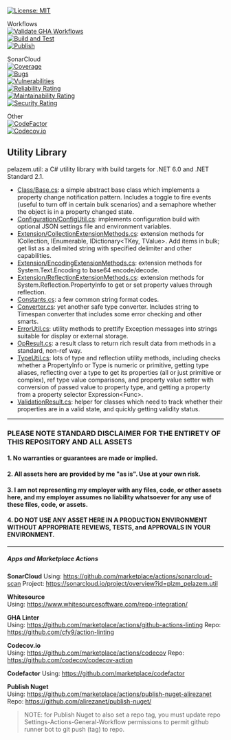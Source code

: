 [![License: MIT](https://img.shields.io/badge/License-MIT-brightgreen.svg)](https://github.com/plzm/pelazem.util/blob/main/LICENSE)  

Workflows  
[![Validate GHA Workflows](https://github.com/plzm/pelazem.util/actions/workflows/validate-workflows.yml/badge.svg)](https://github.com/plzm/pelazem.util/actions/workflows/validate-workflows.yml)  
[![Build and Test](https://github.com/plzm/pelazem.util/actions/workflows/build-test.yml/badge.svg)](https://github.com/plzm/pelazem.util/actions/workflows/build-test.yml)  
[![Publish](https://github.com/plzm/pelazem.util/actions/workflows/publish.yml/badge.svg)](https://github.com/plzm/pelazem.util/actions/workflows/publish.yml)  

SonarCloud  
[![Coverage](https://sonarcloud.io/api/project_badges/measure?project=plzm_pelazem.util&metric=coverage)](https://sonarcloud.io/summary/new_code?id=plzm_pelazem.util)  
[![Bugs](https://sonarcloud.io/api/project_badges/measure?project=plzm_pelazem.util&metric=bugs)](https://sonarcloud.io/summary/new_code?id=plzm_pelazem.util)  
[![Vulnerabilities](https://sonarcloud.io/api/project_badges/measure?project=plzm_pelazem.util&metric=vulnerabilities)](https://sonarcloud.io/summary/new_code?id=plzm_pelazem.util)  
[![Reliability Rating](https://sonarcloud.io/api/project_badges/measure?project=plzm_pelazem.util&metric=reliability_rating)](https://sonarcloud.io/summary/new_code?id=plzm_pelazem.util)  
[![Maintainability Rating](https://sonarcloud.io/api/project_badges/measure?project=plzm_pelazem.util&metric=sqale_rating)](https://sonarcloud.io/summary/new_code?id=plzm_pelazem.util)  
[![Security Rating](https://sonarcloud.io/api/project_badges/measure?project=plzm_pelazem.util&metric=security_rating)](https://sonarcloud.io/summary/new_code?id=plzm_pelazem.util)  

Other  
[![CodeFactor](https://www.codefactor.io/repository/github/plzm/pelazem.util/badge)](https://www.codefactor.io/repository/github/plzm/pelazem.util)  
[![Codecov.io](https://codecov.io/gh/plzm/pelazem.util/branch/main/graph/badge.svg?token=7M2A9GV73P)](https://codecov.io/gh/plzm/pelazem.util)  

## Utility Library

pelazem.util: a C# utility library with build targets for .NET 6.0 and .NET Standard 2.1.

- [Class/Base.cs](src/pelazem.util/Class/Base.cs): a simple abstract base class which implements a property change notification pattern. Includes a toggle to fire events (useful to turn off in certain bulk scenarios) and a semaphore whether the object is in a property changed state.
- [Configuration/ConfigUtil.cs](src/pelazem.util/Configuration/ConfigUtil.cs): implements configuration build with optional JSON settings file and environment variables.
- [Extension/CollectionExtensionMethods.cs](src/pelazem.util/Extension/CollectionExtensionMethods.cs): extension methods for ICollection<T>, IEnumerable<T>, IDictionary<TKey, TValue>. Add items in bulk; get list as a delimited string with specified delimiter and other capabilities.
- [Extension/EncodingExtensionMethods.cs](src/pelazem.util.tests/EncodingExtensionMethodTests.cs): extension methods for System.Text.Encoding to base64 encode/decode.
- [Extension/ReflectionExtensionMethods.cs](src/pelazem.util/Extension/ReflectionExtensionMethods.cs): extension methods for System.Reflection.PropertyInfo to get or set property values through reflection.
- [Constants.cs](src/pelazem.util/Constants.cs): a few common string format codes.
- [Converter.cs](src/pelazem.util/Converter.cs): yet another safe type converter. Includes string to Timespan converter that includes some error checking and other smarts.
- [ErrorUtil.cs](src/pelazem.util/ErrorUtil.cs): utility methods to prettify Exception messages into strings suitable for display or external storage.
- [OpResult.cs](src/pelazem.util/OpResult.cs): a result class to return rich result data from methods in a standard, non-ref way.
- [TypeUtil.cs](src/pelazem.util/TypeUtil.cs): lots of type and reflection utility methods, including checks whether a PropertyInfo or Type is numeric or primitive, getting type aliases, reflecting over a type to get its properties (all or just primitive or complex), ref type value comparisons, and property value setter with conversion of passed value to property type, and getting a property from a property selector Expression<Func<T>>.
- [ValidationResult.cs](src/pelazem.util/ValidationResult.cs): helper for classes which need to track whether their properties are in a valid state, and quickly getting validity status.

---

### PLEASE NOTE STANDARD DISCLAIMER FOR THE ENTIRETY OF THIS REPOSITORY AND ALL ASSETS
#### 1. No warranties or guarantees are made or implied.
#### 2. All assets here are provided by me "as is". Use at your own risk.
#### 3. I am not representing my employer with any files, code, or other assets here, and my employer assumes no liability whatsoever for any use of these files, code, or assets.
#### 4. DO NOT USE ANY ASSET HERE IN A PRODUCTION ENVIRONMENT WITHOUT APPROPRIATE REVIEWS, TESTS, and APPROVALS IN YOUR ENVIRONMENT.

---

##### Apps and Marketplace Actions

**SonarCloud**
Using: https://github.com/marketplace/actions/sonarcloud-scan
Project: https://sonarcloud.io/project/overview?id=plzm_pelazem.util

**Whitesource**  
Using: https://www.whitesourcesoftware.com/repo-integration/

**GHA Linter**  
Using: https://github.com/marketplace/actions/github-actions-linting
Repo: https://github.com/cfy9/action-linting

**Codecov.io**  
Using: https://github.com/marketplace/actions/codecov
Repo: https://github.com/codecov/codecov-action

**Codefactor**
Using: https://github.com/marketplace/codefactor

**Publish Nuget**  
Using: https://github.com/marketplace/actions/publish-nuget-alirezanet
Repo: https://github.com/alirezanet/publish-nuget/

> NOTE: for Publish Nuget to also set a repo tag, you must update repo Settings-Actions-General-Workflow permissions to permit github runner bot to git push (tag) to repo.

